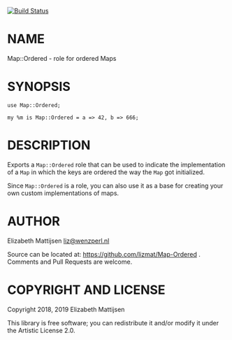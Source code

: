 [![Build Status](https://travis-ci.org/lizmat/Map-Ordered.svg?branch=master)](https://travis-ci.org/lizmat/Map-Ordered)

NAME
====

Map::Ordered - role for ordered Maps

SYNOPSIS
========

    use Map::Ordered;

    my %m is Map::Ordered = a => 42, b => 666;

DESCRIPTION
===========

Exports a `Map::Ordered` role that can be used to indicate the implementation of a `Map` in which the keys are ordered the way the `Map` got initialized.

Since `Map::Ordered` is a role, you can also use it as a base for creating your own custom implementations of maps.

AUTHOR
======

Elizabeth Mattijsen <liz@wenzperl.nl>

Source can be located at: https://github.com/lizmat/Map-Ordered . Comments and Pull Requests are welcome.

COPYRIGHT AND LICENSE
=====================

Copyright 2018, 2019 Elizabeth Mattijsen

This library is free software; you can redistribute it and/or modify it under the Artistic License 2.0.

